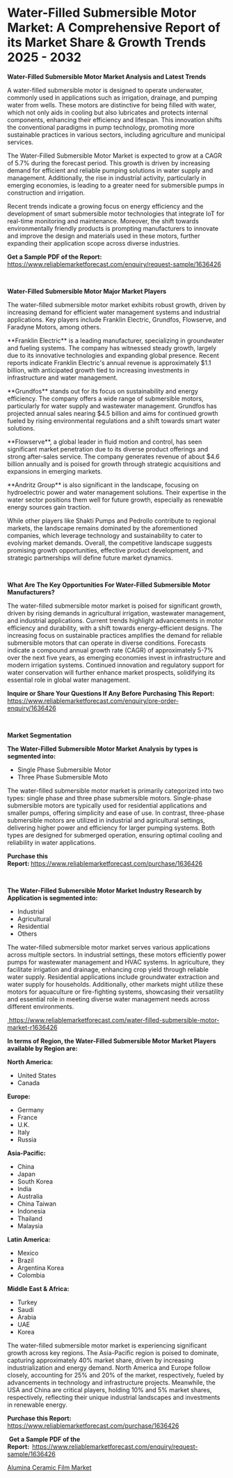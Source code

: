 <p><h1>Water-Filled Submersible Motor Market: A Comprehensive Report of its Market Share & Growth Trends 2025 - 2032</h1></p><p><strong>Water-Filled Submersible Motor Market Analysis and Latest Trends</strong></p>
<p><p>A water-filled submersible motor is designed to operate underwater, commonly used in applications such as irrigation, drainage, and pumping water from wells. These motors are distinctive for being filled with water, which not only aids in cooling but also lubricates and protects internal components, enhancing their efficiency and lifespan. This innovation shifts the conventional paradigms in pump technology, promoting more sustainable practices in various sectors, including agriculture and municipal services.</p><p>The Water-Filled Submersible Motor Market is expected to grow at a CAGR of 5.7% during the forecast period. This growth is driven by increasing demand for efficient and reliable pumping solutions in water supply and management. Additionally, the rise in industrial activity, particularly in emerging economies, is leading to a greater need for submersible pumps in construction and irrigation.</p><p>Recent trends indicate a growing focus on energy efficiency and the development of smart submersible motor technologies that integrate IoT for real-time monitoring and maintenance. Moreover, the shift towards environmentally friendly products is prompting manufacturers to innovate and improve the design and materials used in these motors, further expanding their application scope across diverse industries.</p></p>
<p><strong>Get a Sample PDF of the Report:&nbsp;</strong> <a href="https://www.reliablemarketforecast.com/enquiry/request-sample/1636426?utm_campaign=3085&utm_medium=2&utm_source=Github&utm_content=ia&utm_term=23032025&utm_id=water-filled-submersible-motor">https://www.reliablemarketforecast.com/enquiry/request-sample/1636426</a></p>
<p>&nbsp;</p>
<p><strong>Water-Filled Submersible Motor Major Market Players</strong></p>
<p><p>The water-filled submersible motor market exhibits robust growth, driven by increasing demand for efficient water management systems and industrial applications. Key players include Franklin Electric, Grundfos, Flowserve, and Faradyne Motors, among others.</p><p>**Franklin Electric** is a leading manufacturer, specializing in groundwater and fueling systems. The company has witnessed steady growth, largely due to its innovative technologies and expanding global presence. Recent reports indicate Franklin Electric's annual revenue is approximately $1.1 billion, with anticipated growth tied to increasing investments in infrastructure and water management.</p><p>**Grundfos** stands out for its focus on sustainability and energy efficiency. The company offers a wide range of submersible motors, particularly for water supply and wastewater management. Grundfos has projected annual sales nearing $4.5 billion and aims for continued growth fueled by rising environmental regulations and a shift towards smart water solutions.</p><p>**Flowserve**, a global leader in fluid motion and control, has seen significant market penetration due to its diverse product offerings and strong after-sales service. The company generates revenue of about $4.6 billion annually and is poised for growth through strategic acquisitions and expansions in emerging markets.</p><p>**Andritz Group** is also significant in the landscape, focusing on hydroelectric power and water management solutions. Their expertise in the water sector positions them well for future growth, especially as renewable energy sources gain traction.</p><p>While other players like Shakti Pumps and Pedrollo contribute to regional markets, the landscape remains dominated by the aforementioned companies, which leverage technology and sustainability to cater to evolving market demands. Overall, the competitive landscape suggests promising growth opportunities, effective product development, and strategic partnerships will define future market dynamics.</p></p>
<p>&nbsp;</p>
<p><strong>What Are The Key Opportunities For Water-Filled Submersible Motor Manufacturers?</strong></p>
<p><p>The water-filled submersible motor market is poised for significant growth, driven by rising demands in agricultural irrigation, wastewater management, and industrial applications. Current trends highlight advancements in motor efficiency and durability, with a shift towards energy-efficient designs. The increasing focus on sustainable practices amplifies the demand for reliable submersible motors that can operate in diverse conditions. Forecasts indicate a compound annual growth rate (CAGR) of approximately 5-7% over the next five years, as emerging economies invest in infrastructure and modern irrigation systems. Continued innovation and regulatory support for water conservation will further enhance market prospects, solidifying its essential role in global water management.</p></p>
<p><strong>Inquire or Share Your Questions If Any Before Purchasing This Report:</strong> <a href="https://www.reliablemarketforecast.com/enquiry/pre-order-enquiry/1636426?utm_campaign=3085&utm_medium=2&utm_source=Github&utm_content=ia&utm_term=23032025&utm_id=water-filled-submersible-motor">https://www.reliablemarketforecast.com/enquiry/pre-order-enquiry/1636426</a></p>
<p>&nbsp;</p>
<p><strong>Market Segmentation</strong></p>
<p><strong>The Water-Filled Submersible Motor Market Analysis by types is segmented into:</strong></p>
<p><ul><li>Single Phase Submersible Motor</li><li>Three Phase Submersible Moto</li></ul></p>
<p><p>The water-filled submersible motor market is primarily categorized into two types: single phase and three phase submersible motors. Single-phase submersible motors are typically used for residential applications and smaller pumps, offering simplicity and ease of use. In contrast, three-phase submersible motors are utilized in industrial and agricultural settings, delivering higher power and efficiency for larger pumping systems. Both types are designed for submerged operation, ensuring optimal cooling and reliability in water applications.</p></p>
<p><strong>Purchase this Report:&nbsp;</strong><a href="https://www.reliablemarketforecast.com/purchase/1636426?utm_campaign=3085&utm_medium=2&utm_source=Github&utm_content=ia&utm_term=23032025&utm_id=water-filled-submersible-motor">https://www.reliablemarketforecast.com/purchase/1636426</a></p>
<p>&nbsp;</p>
<p><strong>The Water-Filled Submersible Motor Market Industry Research by Application is segmented into:</strong></p>
<p><ul><li>Industrial</li><li>Agricultural</li><li>Residential</li><li>Others</li></ul></p>
<p><p>The water-filled submersible motor market serves various applications across multiple sectors. In industrial settings, these motors efficiently power pumps for wastewater management and HVAC systems. In agriculture, they facilitate irrigation and drainage, enhancing crop yield through reliable water supply. Residential applications include groundwater extraction and water supply for households. Additionally, other markets might utilize these motors for aquaculture or fire-fighting systems, showcasing their versatility and essential role in meeting diverse water management needs across different environments.</p></p>
<p><a href="https://www.reliablemarketforecast.com/water-filled-submersible-motor-market-r1636426?utm_campaign=3085&utm_medium=2&utm_source=Github&utm_content=ia&utm_term=23032025&utm_id=water-filled-submersible-motor">&nbsp;https://www.reliablemarketforecast.com/water-filled-submersible-motor-market-r1636426</a></p>
<p><strong>In terms of Region, the Water-Filled Submersible Motor Market Players available by Region are:</strong></p>
<p>
    <p> <strong> North America: </strong>
        <ul>
            <li>United States</li>
            <li>Canada</li>
        </ul>
        </p> 
    <p> <strong> Europe: </strong>
        <ul>
            <li>Germany</li>
            <li>France</li>
            <li>U.K.</li>
            <li>Italy</li>
            <li>Russia</li>
        </ul>
        </p> 
    <p> <strong> Asia-Pacific: </strong>
        <ul>
            <li>China</li>
            <li>Japan</li>
            <li>South Korea</li>
            <li>India</li>
            <li>Australia</li>
            <li>China Taiwan</li>
            <li>Indonesia</li>
            <li>Thailand</li>
            <li>Malaysia</li>
        </ul>
        </p> 
    <p> <strong> Latin America: </strong>
        <ul>
            <li>Mexico</li>
            <li>Brazil</li>
            <li>Argentina Korea</li>
            <li>Colombia</li>
        </ul>
        </p> 
    <p> <strong> Middle East & Africa: </strong>
        <ul>
            <li>Turkey</li>
            <li>Saudi</li>
            <li>Arabia</li>
            <li>UAE</li>
            <li>Korea</li>
        </ul>
    </p>
    </p>
<p><p>The water-filled submersible motor market is experiencing significant growth across key regions. The Asia-Pacific region is poised to dominate, capturing approximately 40% market share, driven by increasing industrialization and energy demand. North America and Europe follow closely, accounting for 25% and 20% of the market, respectively, fueled by advancements in technology and infrastructure projects. Meanwhile, the USA and China are critical players, holding 10% and 5% market shares, respectively, reflecting their unique industrial landscapes and investments in renewable energy.</p></p>
<p><strong>Purchase this Report: </strong><a href="https://www.reliablemarketforecast.com/purchase/1636426?utm_campaign=3085&utm_medium=2&utm_source=Github&utm_content=ia&utm_term=23032025&utm_id=water-filled-submersible-motor">https://www.reliablemarketforecast.com/purchase/1636426</a></p>
<p>&nbsp;<strong>Get a Sample PDF of the Report:&nbsp;&nbsp;</strong><a href="https://www.reliablemarketforecast.com/enquiry/request-sample/1636426?utm_campaign=3085&utm_medium=2&utm_source=Github&utm_content=ia&utm_term=23032025&utm_id=water-filled-submersible-motor">https://www.reliablemarketforecast.com/enquiry/request-sample/1636426</a></p>
<p><strong></strong></p>
<p><p><a href="https://github.com/lefiobakali/Market-Research-Report-List-1/blob/main/alumina-ceramic-film-market.md?utm_campaign=3085&utm_medium=2&utm_source=Github&utm_content=ia&utm_term=23032025&utm_id=water-filled-submersible-motor">Alumina Ceramic Film Market</a></p></p>